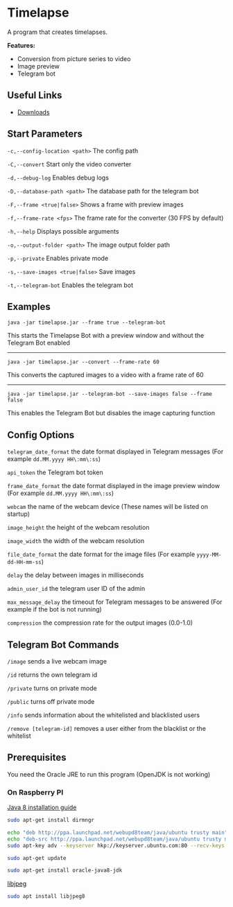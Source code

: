 # Timelapse

A program that creates timelapses.

**Features:**

- Conversion from picture series to video
- Image preview
- Telegram bot

## Useful Links

- [Downloads](https://github.com/henkelmax/timelapse/releases/)

## Start Parameters

 `-c,--config-location <path>`     The config path
 
 `-C,--convert`                    Start only the video converter
 
 `-d,--debug-log`                  Enables debug logs
 
 `-D,--database-path <path>`       The database path for the telegram bot
 
 `-F,--frame <true|false>`         Shows a frame with preview images
 
 `-f,--frame-rate <fps>`           The frame rate for the converter (30 FPS by default)
 
 `-h,--help`                       Displays possible arguments
 
 `-o,--output-folder <path>`       The image output folder path
 
 `-p,--private`                    Enables private mode
 
 `-s,--save-images <true|false>`   Save images
 
 `-t,--telegram-bot`               Enables the telegram bot

## Examples

```
java -jar timelapse.jar --frame true --telegram-bot
```
This starts the Timelapse Bot with a preview window and without the Telegram Bot enabled

---

```
java -jar timelapse.jar --convert --frame-rate 60
```
This converts the captured images to a video with a frame rate of 60

---

```
java -jar timelapse.jar --telegram-bot --save-images false --frame false
```
This enables the Telegram Bot but disables the image capturing function

## Config Options

`telegram_date_format` the date format displayed in Telegram messages (For example `dd.MM.yyyy HH\:mm\:ss`) 

`api_token` the Telegram bot token

`frame_date_format` the date format displayed in the image preview window (For example `dd.MM.yyyy HH\:mm\:ss`) 

`webcam` the name of the webcam device (These names will be listed on startup)

`image_height` the height of the webcam resolution

`image_width` the width of the webcam resolution

`file_date_format` the date format for the image files (For example `yyyy-MM-dd-HH-mm-ss`)

`delay` the delay between images in milliseconds

`admin_user_id` the telegram user ID of the admin

`max_message_delay` the timeout for Telegram messages to be answered (For example if the bot is not running)

`compression` the compression rate for the output images (0.0-1.0)

## Telegram Bot Commands

`/image` sends a live webcam image

`/id` returns the own telegram id

`/private` turns on private mode

`/public` turns off private mode

`/info` sends information about the whitelisted and blacklisted users

`/remove [telegram-id]` removes a user either from the blacklist or the whitelist

## Prerequisites

You need the Oracle JRE to run this program (OpenJDK is not working)

### On Raspberry PI

[Java 8 installation guide](http://wp.brodzinski.net/raspberry-pi-3b/install-latest-java-8-raspbian/)

``` sh 
sudo apt-get install dirmngr

echo "deb http://ppa.launchpad.net/webupd8team/java/ubuntu trusty main" | sudo tee /etc/apt/sources.list.d/webupd8team-java.list
echo "deb-src http://ppa.launchpad.net/webupd8team/java/ubuntu trusty main" | sudo tee -a /etc/apt/sources.list.d/webupd8team-java.list
sudo apt-key adv --keyserver hkp://keyserver.ubuntu.com:80 --recv-keys EEA14886

sudo apt-get update

sudo apt-get install oracle-java8-jdk
```

[libjpeg](https://raspberrypi.stackexchange.com/a/76833)

``` sh
sudo apt install libjpeg8
```